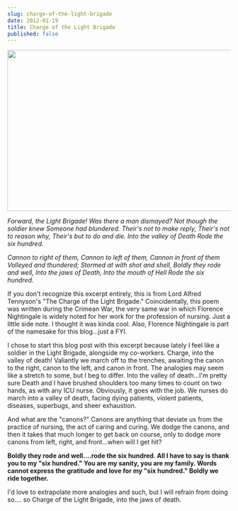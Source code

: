```yaml
---
slug: charge-of-the-light-brigade
date: 2012-01-19
title: Charge of the Light Brigade
published: false
---
```

<p style="text-align:center;"><a href="https://aladywithalamp.files.wordpress.com/2012/01/charge-of-the-light-brigade.jpg"><img class="size-full wp-image-450 aligncenter" title="Charge of the Light Brigade" src="https://aladywithalamp.files.wordpress.com/2012/01/charge-of-the-light-brigade.jpg" alt="" width="550" height="363" /></a></p>
<em>Forward, the Light Brigade!</em>
<em> Was there a man dismayed?</em>
<em> Not though the soldier knew</em>
<em> Someone had blundered.</em>
<em> Their's not to make reply,</em>
<em> Their's not to reason why,</em>
<em> Their's but to do and die.</em>
<em> Into the valley of Death</em>
<em> Rode the six hundred.</em>
<p style="text-align:left;"><em>Cannon to right of them,</em>
<em>Cannon to left of them,</em>
<em>Cannon in front of them</em>
<em>Volleyed and thundered;</em>
<em>Stormed at with shot and shell,</em>
<em>Boldly they rode and well,</em>
<em>Into the jaws of Death,</em>
<em>Into the mouth of Hell</em>
<em>Rode the six hundred.</em></p>
If you don't recognize this excerpt entirely, this is from Lord Alfred Tennyson's "The Charge of the Light Brigade." Coincidentally, this poem was written during the Crimean War, the very same war in which Florence Nightingale is widely noted for her work for the profession of nursing. Just a little side note. I thought it was kinda cool. Also, Florence Nightingale is part of the namesake for this blog...just a FYI.

I chose to start this blog post with this excerpt because lately I feel like a soldier in the Light Brigade, alongside my co-workers. Charge, into the valley of death! Valiantly we march off to the trenches, awaiting the canon to the right, canon to the left, and canon in front. The analogies may seem like a stretch to some, but I beg to differ. Into the valley of death...I'm pretty sure Death and I have brushed shoulders too many times to count on two hands, as with any ICU nurse. Obviously, it goes with the job. We nurses do march into a valley of death, facing dying patients, violent patients, diseases, superbugs, and sheer exhaustion.

And what are the "canons?" Canons are anything that deviate us from the practice of nursing, the act of caring and curing. We dodge the canons, and then it takes that much longer to get back on course, only to dodge more canons from left, right, and front...when will I get hit?

<strong>Boldly they rode and well....rode the six hundred. All I have to say is thank you to my "six hundred." You are my sanity, you are my family. Words cannot express the gratitude and love for my "six hundred." Boldly we ride together.</strong>

I'd love to extrapolate more analogies and such, but I will refrain from doing so.... so Charge of the Light Brigade, into the jaws of death.